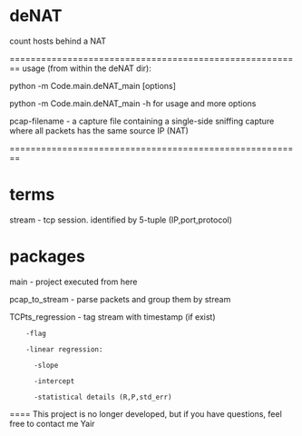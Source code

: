 deNAT
=====

count hosts behind a NAT

========================================================
usage (from within the deNAT dir):

python -m Code.main.deNAT_main [options] <pcap-filename>

python -m Code.main.deNAT_main -h
for usage and more options

pcap-filename - a capture file containing a single-side sniffing capture where all packets has the same source IP (NAT)

========================================================

terms
=====
stream - tcp session. identified by 5-tuple (IP,port,protocol)



packages
========
main - project executed from here

pcap_to_stream - parse packets and group them by stream 

TCPts_regression - tag stream with timestamp (if exist)

        -flag

        -linear regression:

          -slope

          -intercept

          -statistical details (R,P,std_err)


====
This project is no longer developed, but if you have questions, feel free to contact me
Yair
